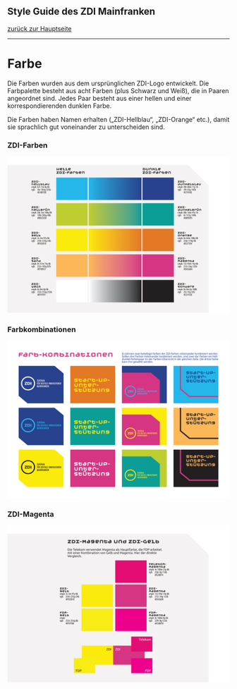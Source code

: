 ## Style Guide des ZDI Mainfranken
[zurück zur Hauptseite](Readme.md)

---

# Farbe
Die Farben wurden aus dem ursprünglichen ZDI-Logo entwickelt. Die Farbpalette besteht aus acht Farben (plus Schwarz und Weiß), die in Paaren angeordnet sind. Jedes Paar besteht aus einer hellen und einer korrespondierenden dunklen Farbe.

Die Farben haben Namen erhalten („ZDI-Hellblau“, „ZDI-Orange“ etc.), damit sie sprachlich gut voneinander zu unterscheiden sind.

### ZDI-Farben

![ZDI-Farben](/images/ZDI-Farben.png)

### Farbkombinationen

![Farbkombinationen](/images/Farbkombinationen.png)

### ZDI-Magenta

![ZDI-Magenta](/images/ZDI-Magenta.png)